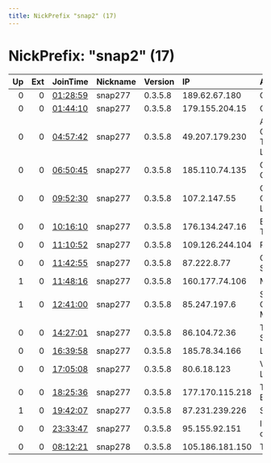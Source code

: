 ```yaml
---
title: NickPrefix "snap2" (17)
---
```


# NickPrefix: "snap2" (17)

|   Up |   Ext | JoinTime                                                                                            | Nickname   | Version   | IP              | AS                                       | CC   |   ORp |   Dirp | OS    | Contact   |   eFamMembers |
|-----:|------:|:----------------------------------------------------------------------------------------------------|:-----------|:----------|:----------------|:-----------------------------------------|:-----|------:|-------:|:------|:----------|--------------:|
|    0 |     0 | [01:28:59](https://metrics.torproject.org/rs.html#details/1BED833BCCD41076B17D70124EB7D7F3AB95D2B8) | snap277    | 0.3.5.8   | 189.62.67.180   | CLARO S.A.                               | br   | 42525 |      0 | Linux | None      |             1 |
|    0 |     0 | [01:44:10](https://metrics.torproject.org/rs.html#details/3391CC2CA13D11EEE64F2F17078D56E3C6FDDE6B) | snap277    | 0.3.5.8   | 179.155.204.15  | CLARO S.A.                               | br   | 44541 |      0 | Linux | None      |             1 |
|    0 |     0 | [04:57:42](https://metrics.torproject.org/rs.html#details/5346A18BF02FAC3EE067F09F5054A534EA750975) | snap277    | 0.3.5.8   | 49.207.179.230  | Atria Convergence Technologies Pvt. Ltd. | in   | 43019 |      0 | Linux | None      |             1 |
|    0 |     0 | [06:50:45](https://metrics.torproject.org/rs.html#details/54102F935C39D150231C8CA6C09DE770EDB7F8EB) | snap277    | 0.3.5.8   | 185.110.74.135  | Genossenschaft GGA Maur                  | ch   | 45495 |      0 | Linux | None      |             1 |
|    0 |     0 | [09:52:30](https://metrics.torproject.org/rs.html#details/A072403B04D5889B92EEDA2B15F45CDD23F5D916) | snap277    | 0.3.5.8   | 107.2.147.55    | Comcast Cable Communications, LLC        | us   | 46321 |      0 | Linux | None      |             1 |
|    0 |     0 | [10:16:10](https://metrics.torproject.org/rs.html#details/0D6CF86AADCFB19C1D794E7C671AA625C0692F6C) | snap277    | 0.3.5.8   | 176.134.247.16  | Bouygues Telecom SA                      | fr   | 33629 |      0 | Linux | None      |             1 |
|    0 |     0 | [11:10:52](https://metrics.torproject.org/rs.html#details/19424C62F1D6AE135C09FBBD57AB23491E81B3B7) | snap277    | 0.3.5.8   | 109.126.244.104 | Rostelecom                               | ru   | 42737 |      0 | Linux | None      |             1 |
|    0 |     0 | [11:42:55](https://metrics.torproject.org/rs.html#details/D4C6673627209F1D9EAD0F4B279E7CD8FFC050FB) | snap277    | 0.3.5.8   | 87.222.8.77     | Orange Espagne SA                        | es   | 33185 |      0 | Linux | None      |             1 |
|    1 |     0 | [11:48:16](https://metrics.torproject.org/rs.html#details/90C33376330479FDDFA5232ADE829F474C1196E4) | snap277    | 0.3.5.8   | 160.177.74.106  | MT-MPLS                                  | ma   | 35099 |      0 | Linux | None      |             1 |
|    1 |     0 | [12:41:00](https://metrics.torproject.org/rs.html#details/63F226921F09B241D1D28C3DA36185BC37DAE19D) | snap277    | 0.3.5.8   | 85.247.197.6    | Servicos De Comunicacoes E Multimedia S. | pt   | 38735 |      0 | Linux | None      |             1 |
|    0 |     0 | [14:27:01](https://metrics.torproject.org/rs.html#details/613FE24AE38754E7BBE4BBCE4DABD459BE899F64) | snap277    | 0.3.5.8   | 86.104.72.36    | Tele Rom Proiect Srl                     | ro   | 34849 |      0 | Linux | None      |             1 |
|    0 |     0 | [16:39:58](https://metrics.torproject.org/rs.html#details/2474ECC5E2A924D283FA678113AA3EB4EE1ECE34) | snap277    | 0.3.5.8   | 185.78.34.166   | Link Ltd.                                | ru   | 46721 |      0 | Linux | None      |             1 |
|    0 |     0 | [17:05:08](https://metrics.torproject.org/rs.html#details/0FFDE5C28162CAFBA79DBF649E0B047CE84C1DD5) | snap277    | 0.3.5.8   | 80.6.18.123     | Virgin Media Limited                     | gb   | 45689 |      0 | Linux | None      |             1 |
|    0 |     0 | [18:25:36](https://metrics.torproject.org/rs.html#details/B3640764DA5D7FFA7AFFD50A376AE86C5738785D) | snap277    | 0.3.5.8   | 177.170.115.218 | TELEFu00D4NICA BRASIL S.A                | br   | 38873 |      0 | Linux | None      |             1 |
|    1 |     0 | [19:42:07](https://metrics.torproject.org/rs.html#details/A05021B3C9DBAFF126225400CDB518F968DE2B64) | snap277    | 0.3.5.8   | 87.231.239.226  | SFR SA                                   | fr   | 33289 |      0 | Linux | None      |             1 |
|    0 |     0 | [23:33:47](https://metrics.torproject.org/rs.html#details/D84BBBA91DBE2A8566C53E5E0F0983D5AC412DFE) | snap277    | 0.3.5.8   | 95.155.92.151   | Internetia Sp.z o.o.                     | pl   | 46203 |      0 | Linux | None      |             1 |
|    0 |     0 | [08:12:21](https://metrics.torproject.org/rs.html#details/68FA725E954A61CF5BB68DCAC958510764FA0418) | snap278    | 0.3.5.8   | 105.186.181.150 | Telkom-Internet                          | za   | 39475 |      0 | Linux | None      |             1 |
